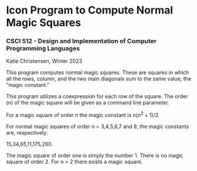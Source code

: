 # Icon Program to Compute Normal Magic Squares

### CSCI 512 - Design and Implementation of Computer Programming Languages

Katie Christensen, Winter 2023

This program computes normal magic squares. These are squares in which all the rows, column, and the two main diagonals sum to the same value; the “magic constant.”

This program utilizes a coexpression for each row of the square. The order (n) of the magic square will be
given as a command line parameter.

For a magic square of order n the magic constant is $n (n^2 + 1)/2$

For normal magic squares of order n = 3,4,5,6,7 and 8, the magic constants are, respectively:

15,34,65,11,175,260.

The magic square of order one is simply the number 1. There is no magic square of order 2. For n > 2 there exists a magic square.